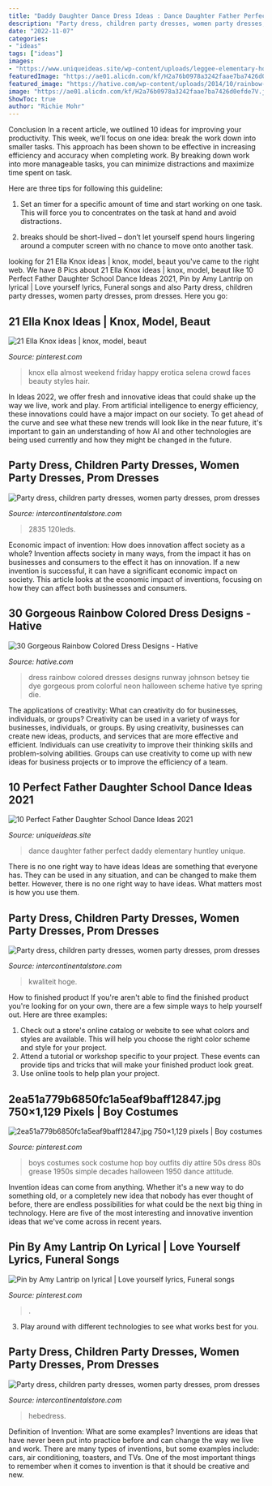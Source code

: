 ```yaml
---
title: "Daddy Daughter Dance Dress Ideas : Dance Daughter Father Perfect Daddy Elementary Huntley Unique"
description: "Party dress, children party dresses, women party dresses, prom dresses"
date: "2022-11-07"
categories:
- "ideas"
tags: ["ideas"]
images:
- "https://www.uniqueideas.site/wp-content/uploads/leggee-elementary-hosts-annual-daddy-daughter-dance-the-huntley.jpg"
featuredImage: "https://ae01.alicdn.com/kf/H2a76b0978a3242faae7ba7426d0efde7V.jpg"
featured_image: "https://hative.com/wp-content/uploads/2014/10/rainbow-colored-dress/13-rainbow-colored-dress-designs.jpg"
image: "https://ae01.alicdn.com/kf/H2a76b0978a3242faae7ba7426d0efde7V.jpg"
ShowToc: true
author: "Richie Mohr"
---
```



Conclusion
In a recent article, we outlined 10 ideas for improving your productivity. This week, we’ll focus on one idea: break the work down into smaller tasks.
This approach has been shown to be effective in increasing efficiency and accuracy when completing work. By breaking down work into more manageable tasks, you can minimize distractions and maximize time spent on task.

Here are three tips for following this guideline:

1) Set an timer for a specific amount of time and start working on one task. This will force you to concentrates on the task at hand and avoid distractions.

2) breaks should be short-lived – don’t let yourself spend hours lingering around a computer screen with no chance to move onto another task.

	

		
looking for 21 Ella Knox ideas | knox, model, beaut you've came to the right web. We have 8 Pics about 21 Ella Knox ideas | knox, model, beaut like 10 Perfect Father Daughter School Dance Ideas 2021, Pin by Amy Lantrip on lyrical | Love yourself lyrics, Funeral songs and also Party dress, children party dresses, women party dresses, prom dresses. Here you go:
		
    
## 21 Ella Knox Ideas | Knox, Model, Beaut

<img loading=lazy src="https://i.pinimg.com/236x/b4/2c/f6/b42cf61bb9d19ff139cbb976a7a0bdef.jpg" onerror="this.onerror=null;this.src='https://tse3.mm.bing.net/th?id=OIP.nDRwkYM92FbL8q_MVhU0qAAAAA&amp;pid=15.1';" alt="21 Ella Knox ideas | knox, model, beaut">

_Source: pinterest.com_

>knox ella almost weekend friday happy erotica selena crowd faces beauty styles hair. 

	

In Ideas 2022, we offer fresh and innovative ideas that could shake up the way we live, work and play. From artificial intelligence to energy efficiency, these innovations could have a major impact on our society. To get ahead of the curve and see what these new trends will look like in the near future, it's important to gain an understanding of how AI and other technologies are being used currently and how they might be changed in the future.

    
## Party Dress, Children Party Dresses, Women Party Dresses, Prom Dresses

<img loading=lazy src="https://ae01.alicdn.com/kf/H2a76b0978a3242faae7ba7426d0efde7V.jpg" onerror="this.onerror=null;this.src='https://tse2.mm.bing.net/th?id=OIP._KwVUCMgM7jwheBxeeTKRwHaFo&amp;pid=15.1';" alt="Party dress, children party dresses, women party dresses, prom dresses">

_Source: intercontinentalstore.com_

>2835 120leds. 

	

Economic impact of invention: How does innovation affect society as a whole?
Invention affects society in many ways, from the impact it has on businesses and consumers to the effect it has on innovation. If a new invention is successful, it can have a significant economic impact on society. This article looks at the economic impact of inventions, focusing on how they can affect both businesses and consumers.

    
## 30 Gorgeous Rainbow Colored Dress Designs - Hative

<img loading=lazy src="https://hative.com/wp-content/uploads/2014/10/rainbow-colored-dress/13-rainbow-colored-dress-designs.jpg" onerror="this.onerror=null;this.src='https://tse1.mm.bing.net/th?id=OIP.8mKUNmB_eMKcWVGz7o0fuwHaKd&amp;pid=15.1';" alt="30 Gorgeous Rainbow Colored Dress Designs - Hative">

_Source: hative.com_

>dress rainbow colored dresses designs runway johnson betsey tie dye gorgeous prom colorful neon halloween scheme hative tye spring die. 

	

The applications of creativity: What can creativity do for businesses, individuals, or groups?
Creativity can be used in a variety of ways for businesses, individuals, or groups. By using creativity, businesses can create new ideas, products, and services that are more effective and efficient. Individuals can use creativity to improve their thinking skills and problem-solving abilities. Groups can use creativity to come up with new ideas for business projects or to improve the efficiency of a team.

    
## 10 Perfect Father Daughter School Dance Ideas 2021

<img loading=lazy src="https://www.uniqueideas.site/wp-content/uploads/leggee-elementary-hosts-annual-daddy-daughter-dance-the-huntley.jpg" onerror="this.onerror=null;this.src='https://tse3.mm.bing.net/th?id=OIP.xGLvQBmqPrXFcf37CZlAiAHaJ4&amp;pid=15.1';" alt="10 Perfect Father Daughter School Dance Ideas 2021">

_Source: uniqueideas.site_

>dance daughter father perfect daddy elementary huntley unique. 

	

There is no one right way to have ideas
Ideas are something that everyone has. They can be used in any situation, and can be changed to make them better. However, there is no one right way to have ideas. What matters most is how you use them.

    
## Party Dress, Children Party Dresses, Women Party Dresses, Prom Dresses

<img loading=lazy src="https://ae01.alicdn.com/kf/H0450f433972f4f9bbb6c49495d44372d5.jpg" onerror="this.onerror=null;this.src='https://tse1.mm.bing.net/th?id=OIP.l93fUcNnKWuAGkoYMC-dFAHaTw&amp;pid=15.1';" alt="Party dress, children party dresses, women party dresses, prom dresses">

_Source: intercontinentalstore.com_

>kwaliteit hoge. 

	

How to finished product
If you're aren't able to find the finished product you're looking for on your own, there are a few simple ways to help yourself out. Here are three examples: 
1. Check out a store's online catalog or website to see what colors and styles are available. This will help you choose the right color scheme and style for your project.
2. Attend a tutorial or workshop specific to your project. These events can provide tips and tricks that will make your finished product look great.
3. Use online tools to help plan your project.

    
## 2ea51a779b6850fc1a5eaf9baff12847.jpg 750×1,129 Pixels | Boy Costumes

<img loading=lazy src="https://i.pinimg.com/736x/ea/48/85/ea4885c5a19b186c64a48586f93f365a--boy-costumes-group-costumes.jpg" onerror="this.onerror=null;this.src='https://tse3.mm.bing.net/th?id=OIP.XGtUfRvUUg4V-6hb_CmXwAHaLI&amp;pid=15.1';" alt="2ea51a779b6850fc1a5eaf9baff12847.jpg 750×1,129 pixels | Boy costumes">

_Source: pinterest.com_

>boys costumes sock costume hop boy outfits diy attire 50s dress 80s grease 1950s simple decades halloween 1950 dance attitude. 

	

Invention ideas can come from anything. Whether it's a new way to do something old, or a completely new idea that nobody has ever thought of before, there are endless possibilities for what could be the next big thing in technology. Here are five of the most interesting and innovative invention ideas that we've come across in recent years.

    
## Pin By Amy Lantrip On Lyrical | Love Yourself Lyrics, Funeral Songs

<img loading=lazy src="https://i.pinimg.com/736x/f6/11/30/f61130e9b5ee53514eed75242c9556d5--song-quotes-song-lyrics.jpg" onerror="this.onerror=null;this.src='https://tse3.mm.bing.net/th?id=OIP.azlxgjAFbgTifOa9MkX9pAHaLp&amp;pid=15.1';" alt="Pin by Amy Lantrip on lyrical | Love yourself lyrics, Funeral songs">

_Source: pinterest.com_

>. 

	

3. Play around with different technologies to see what works best for you. 

    
## Party Dress, Children Party Dresses, Women Party Dresses, Prom Dresses

<img loading=lazy src="https://ae01.alicdn.com/kf/HTB1bgcNaIrrK1Rjy1zeq6xalFXag.jpg" onerror="this.onerror=null;this.src='https://tse3.mm.bing.net/th?id=OIP._TVQNPOgPNNayDA1e7mv5gHaHa&amp;pid=15.1';" alt="Party dress, children party dresses, women party dresses, prom dresses">

_Source: intercontinentalstore.com_

>hebedress. 

	

Definition of Invention: What are some examples?
Inventions are ideas that have never been put into practice before and can change the way we live and work. There are many types of inventions, but some examples include: cars, air conditioning, toasters, and TVs. One of the most important things to remember when it comes to invention is that it should be creative and new.

